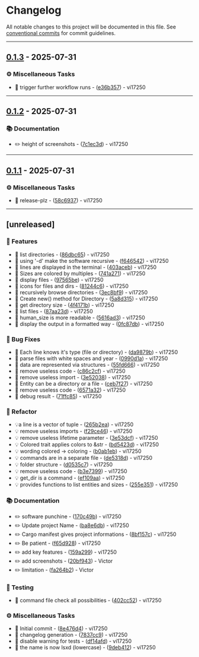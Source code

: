 # Changelog

All notable changes to this project will be documented in this file. See [conventional commits](https://www.conventionalcommits.org/) for commit guidelines.

---
## [0.1.3](https://github.com/vi17250/LSxD/compare/0.1.2..0.1.3) - 2025-07-31

### ⚙️ Miscellaneous Tasks

- 🎡 trigger further workflow runs - ([e36b357](https://github.com/vi17250/LSxD/commit/e36b35786e26be8695b47dcdd4430b1ac3527582)) - vi17250

<!-- generated by git-cliff -->
---
## [0.1.2](https://github.com/vi17250/LSxD/compare/0.1.1..0.1.2) - 2025-07-31

### 📚 Documentation

- ✏️ height of screenshots - ([7c1ec3d](https://github.com/vi17250/LSxD/commit/7c1ec3d967f33d23b1520fd1ca0d3f288f025b7d)) - vi17250

<!-- generated by git-cliff -->
---
## [0.1.1](https://github.com/vi17250/LSxD/compare/0.1.0..0.1.1) - 2025-07-31

### ⚙️ Miscellaneous Tasks

- 🎡 release-plz - ([58c6937](https://github.com/vi17250/LSxD/commit/58c6937823c9903eb84000eea411de155def7766)) - vi17250

<!-- generated by git-cliff -->
---
## [unreleased]

### 🚀 Features

- 🎸 list directories - ([86dbc65](https://github.com/vi17250/LSxD/commit/86dbc652b272fe54a949ea0254c9f09c9138ac7d)) - vi17250
- 🎸 using '-d' make the software recursive - ([f646542](https://github.com/vi17250/LSxD/commit/f6465425819bb8dc25d53be9656f8f6a1411b643)) - vi17250
- 🎸 lines are displayed in the terminal - ([403aceb](https://github.com/vi17250/LSxD/commit/403aceb1a9ea9c0e73b08acfddcd5b14f1e4249d)) - vi17250
- 🎸 Sizes are colored by multiples - ([741a271](https://github.com/vi17250/LSxD/commit/741a271d80589a447fd8261fc3074bc2e96ae18c)) - vi17250
- 🎸 display files - ([97565be](https://github.com/vi17250/LSxD/commit/97565be516d2650dc4002b9ecfa5177449e0cd16)) - vi17250
- 🎸 icons for files and dirs - ([81244c6](https://github.com/vi17250/LSxD/commit/81244c6dbc8884284d848ba4fac90f2964aef008)) - vi17250
- 🎸 recursively browse directories - ([3ec8bf9](https://github.com/vi17250/LSxD/commit/3ec8bf99f8006b06a35d290cb3e94e628940dd77)) - vi17250
- 🎸 Create new() method for Directory - ([5a8d315](https://github.com/vi17250/LSxD/commit/5a8d3158a69f22218b605a7d41ea9c4160fed262)) - vi17250
- 🎸 get directory size - ([4f4171b](https://github.com/vi17250/LSxD/commit/4f4171bc3e3f445a53653ea3523cdf664d0e975a)) - vi17250
- 🎸 list files - ([87aa23d](https://github.com/vi17250/LSxD/commit/87aa23d12d7bcd637ca150af1d1e11da375438ee)) - vi17250
- 🎸 human_size is more readable - ([5616ad3](https://github.com/vi17250/LSxD/commit/5616ad367db316e6325efda9629515c3e1566a20)) - vi17250
- 🎸 display the output in a formatted way - ([0fc87db](https://github.com/vi17250/LSxD/commit/0fc87db8c8a120e6185bebc8cd253c37f455c829)) - vi17250

### 🐛 Bug Fixes

- 🐛 Each line knows it's type (file or directory) - ([da9879b](https://github.com/vi17250/LSxD/commit/da9879be783d67e5e755499cd8f64f3eaaf60e1a)) - vi17250
- 🐛 parse files with white spaces and year - ([0990d1a](https://github.com/vi17250/LSxD/commit/0990d1a9a675fc00e569f9032e478e917593f928)) - vi17250
- 🐛 data are represented via structures - ([55fd666](https://github.com/vi17250/LSxD/commit/55fd666deb3fa9a1358776917234c141305fb419)) - vi17250
- 🐛 remove useless code - ([c86c2cf](https://github.com/vi17250/LSxD/commit/c86c2cf3a74a14b14f8bfa3183ab451d6b80da59)) - vi17250
- 🐛 remove useless import - ([3e52038](https://github.com/vi17250/LSxD/commit/3e520380ee3d5a2dfce16618cccbcbd4d3b042af)) - vi17250
- 🐛 Entity can be a directory or a file - ([ceb7f27](https://github.com/vi17250/LSxD/commit/ceb7f27f20b90d88350e91f0514b2b25bebbb435)) - vi17250
- 🐛 remove useless code - ([6571a32](https://github.com/vi17250/LSxD/commit/6571a320cc8a0bdb3b7211219e80243f6d3f94c8)) - vi17250
- 🐛 debug result - ([71ffc85](https://github.com/vi17250/LSxD/commit/71ffc8553815abead8c157d2db3087a636358624)) - vi17250

### 🚜 Refactor

- 💡a line is a vector of tuple - ([265b2ea](https://github.com/vi17250/LSxD/commit/265b2eaa23876f56bdd69af8b865fcfb871c6b16)) - vi17250
- 💡 remove useless imports - ([f29ce46](https://github.com/vi17250/LSxD/commit/f29ce4661825a10c11f59ba702b019502dcaeca0)) - vi17250
- 💡 remove useless lifetime parameter - ([3e53dcf](https://github.com/vi17250/LSxD/commit/3e53dcf07da4011cf6c50baa89b90a76ed25785c)) - vi17250
- 💡 Colored trait applies colors to &str - ([bd5423d](https://github.com/vi17250/LSxD/commit/bd5423d9a12fc80e224300ffcfbcfc991ad61165)) - vi17250
- 💡 wording colored -> coloring - ([b0ab1eb](https://github.com/vi17250/LSxD/commit/b0ab1eb0eb5901b5c01b1110b364a27418d66679)) - vi17250
- 💡 commands are in a separate file - ([de5318d](https://github.com/vi17250/LSxD/commit/de5318d2e22a55258af8fbcdf30f7d71732a5d31)) - vi17250
- 💡 folder structure - ([d0535c7](https://github.com/vi17250/LSxD/commit/d0535c702f4c0d6a31c14d908b630b6007054d63)) - vi17250
- 💡 remove useless code - ([b3e7399](https://github.com/vi17250/LSxD/commit/b3e73994de5c93ebbf0290835711895d3f26dbd0)) - vi17250
- 💡 get_dir is a command - ([ef109aa](https://github.com/vi17250/LSxD/commit/ef109aa4fcb4bcaebf5d877258ee3379881aa035)) - vi17250
- 💡 provides functions to list entities and sizes - ([255e351](https://github.com/vi17250/LSxD/commit/255e351dfd6f6f17391737b532dffb179f6c05f9)) - vi17250

### 📚 Documentation

- ✏️ software punchine - ([170c49b](https://github.com/vi17250/LSxD/commit/170c49b13904114ccae46d63c1157941c4f068c3)) - vi17250
- ✏️ Update project Name - ([ba8e6db](https://github.com/vi17250/LSxD/commit/ba8e6db7dc2a8b162594831142164474c119195d)) - vi17250
- ✏️ Cargo manifest gives project informations - ([8bf157c](https://github.com/vi17250/LSxD/commit/8bf157ceed8a34c797716e344df304cde8766e6c)) - vi17250
- ✏️ Be patient - ([f65d928](https://github.com/vi17250/LSxD/commit/f65d9284800b397f02a6744ba06cfbc7adfc1b6a)) - vi17250
- ✏️ add key features - ([159a299](https://github.com/vi17250/LSxD/commit/159a2992924dbcc086209381afea9c42f34950a3)) - vi17250
- ✏️ add screenshots - ([20bf943](https://github.com/vi17250/LSxD/commit/20bf94336481966387b497b219fa67b4d38a1099)) - Victor
- ✏️ limitation - ([fa264b2](https://github.com/vi17250/LSxD/commit/fa264b2d6d796aa7c52a7fd41d8d7bde7c454bbb)) - Victor

### 🧪 Testing

- 💍 command file check all possibilities - ([402cc52](https://github.com/vi17250/LSxD/commit/402cc526ce70ba9133e3d211a2a2128ed18e0267)) - vi17250

### ⚙️ Miscellaneous Tasks

- 🤖 Initial commit - ([8e476d4](https://github.com/vi17250/LSxD/commit/8e476d4e8e227377b6786521e651e80bf80565e7)) - vi17250
- 🤖 changelog generation - ([7837cc9](https://github.com/vi17250/LSxD/commit/7837cc936ee178f5f5c882a3163f910d82d71411)) - vi17250
- 🤖 disable warning for tests - ([df14afd](https://github.com/vi17250/LSxD/commit/df14afdecc212f59db108721ddf8121f61ddf1d6)) - vi17250
- 🤖 the name is now lsxd (lowercase) - ([9deb412](https://github.com/vi17250/LSxD/commit/9deb41272389b6f36edfa1c175932ed52ce5b7a4)) - vi17250

<!-- generated by git-cliff -->
